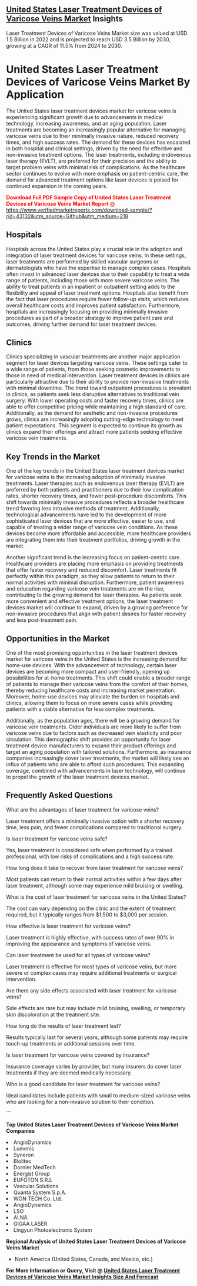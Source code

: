 <h2><a href="https://www.verifiedmarketreports.com/download-sample/?rid=43132&amp;utm_source=Github&amp;utm_medium=218" target="_blank">United States Laser Treatment Devices of Varicose Veins Market</a> Insights</h2><p>Laser Treatment Devices of Varicose Veins Market size was valued at USD 1.5 Billion in 2022 and is projected to reach USD 3.5 Billion by 2030, growing at a CAGR of 11.5% from 2024 to 2030.</p><p> <h1>United States Laser Treatment Devices of Varicose Veins Market By Application</h1> <p>The United States laser treatment devices market for varicose veins is experiencing significant growth due to advancements in medical technology, increasing awareness, and an aging population. Laser treatments are becoming an increasingly popular alternative for managing varicose veins due to their minimally invasive nature, reduced recovery times, and high success rates. The demand for these devices has escalated in both hospital and clinical settings, driven by the need for effective and non-invasive treatment options. The laser treatments, including endovenous laser therapy (EVLT), are preferred for their precision and the ability to target problem veins with minimal risk of complications. As the healthcare sector continues to evolve with more emphasis on patient-centric care, the demand for advanced treatment options like laser devices is poised for continued expansion in the coming years. <p><span class=""><span style="color: #ff0000;"><strong>Download Full PDF Sample Copy of United States Laser Treatment Devices of Varicose Veins Market Report</strong> @ </span><a href="https://www.verifiedmarketreports.com/download-sample/?rid=43132&amp;utm_source=Github&amp;utm_medium=218" target="_blank">https://www.verifiedmarketreports.com/download-sample/?rid=43132&amp;utm_source=Github&amp;utm_medium=218</a></span></p></p> <h2>Hospitals</h2> <p>Hospitals across the United States play a crucial role in the adoption and integration of laser treatment devices for varicose veins. In these settings, laser treatments are performed by skilled vascular surgeons or dermatologists who have the expertise to manage complex cases. Hospitals often invest in advanced laser devices due to their capability to treat a wide range of patients, including those with more severe varicose veins. The ability to treat patients in an inpatient or outpatient setting adds to the flexibility and appeal of laser treatment options. Hospitals also benefit from the fact that laser procedures require fewer follow-up visits, which reduces overall healthcare costs and improves patient satisfaction. Furthermore, hospitals are increasingly focusing on providing minimally invasive procedures as part of a broader strategy to improve patient care and outcomes, driving further demand for laser treatment devices. <h2>Clinics</h2> <p>Clinics specializing in vascular treatments are another major application segment for laser devices targeting varicose veins. These settings cater to a wide range of patients, from those seeking cosmetic improvements to those in need of medical intervention. Laser treatment devices in clinics are particularly attractive due to their ability to provide non-invasive treatments with minimal downtime. The trend toward outpatient procedures is prevalent in clinics, as patients seek less disruptive alternatives to traditional vein surgery. With lower operating costs and faster recovery times, clinics are able to offer competitive pricing while maintaining a high standard of care. Additionally, as the demand for aesthetic and non-invasive procedures grows, clinics are increasingly adopting cutting-edge technology to meet patient expectations. This segment is expected to continue its growth as clinics expand their offerings and attract more patients seeking effective varicose vein treatments. <h2>Key Trends in the Market</h2> <p>One of the key trends in the United States laser treatment devices market for varicose veins is the increasing adoption of minimally invasive treatments. Laser therapies such as endovenous laser therapy (EVLT) are preferred by both patients and practitioners due to their low complication rates, shorter recovery times, and fewer post-procedure discomforts. This shift towards minimally invasive procedures reflects a broader healthcare trend favoring less intrusive methods of treatment. Additionally, technological advancements have led to the development of more sophisticated laser devices that are more effective, easier to use, and capable of treating a wider range of varicose vein conditions. As these devices become more affordable and accessible, more healthcare providers are integrating them into their treatment portfolios, driving growth in the market. <p>Another significant trend is the increasing focus on patient-centric care. Healthcare providers are placing more emphasis on providing treatments that offer faster recovery and reduced discomfort. Laser treatments fit perfectly within this paradigm, as they allow patients to return to their normal activities with minimal disruption. Furthermore, patient awareness and education regarding varicose vein treatments are on the rise, contributing to the growing demand for laser therapies. As patients seek more convenient and effective treatment options, the laser treatment devices market will continue to expand, driven by a growing preference for non-invasive procedures that align with patient desires for faster recovery and less post-treatment pain. <h2>Opportunities in the Market</h2> <p>One of the most promising opportunities in the laser treatment devices market for varicose veins in the United States is the increasing demand for home-use devices. With the advancement of technology, certain laser devices are becoming more compact and user-friendly, opening up possibilities for at-home treatments. This shift could enable a broader range of patients to manage their varicose veins from the comfort of their homes, thereby reducing healthcare costs and increasing market penetration. Moreover, home-use devices may alleviate the burden on hospitals and clinics, allowing them to focus on more severe cases while providing patients with a viable alternative for less complex treatments. <p>Additionally, as the population ages, there will be a growing demand for varicose vein treatments. Older individuals are more likely to suffer from varicose veins due to factors such as decreased vein elasticity and poor circulation. This demographic shift provides an opportunity for laser treatment device manufacturers to expand their product offerings and target an aging population with tailored solutions. Furthermore, as insurance companies increasingly cover laser treatments, the market will likely see an influx of patients who are able to afford such procedures. This expanding coverage, combined with advancements in laser technology, will continue to propel the growth of the laser treatment devices market. <h2>Frequently Asked Questions</h2> <p>What are the advantages of laser treatment for varicose veins? </p> <p>Laser treatment offers a minimally invasive option with a shorter recovery time, less pain, and fewer complications compared to traditional surgery.</p> <p>Is laser treatment for varicose veins safe? </p> <p>Yes, laser treatment is considered safe when performed by a trained professional, with low risks of complications and a high success rate.</p> <p>How long does it take to recover from laser treatment for varicose veins? </p> <p>Most patients can return to their normal activities within a few days after laser treatment, although some may experience mild bruising or swelling.</p> <p>What is the cost of laser treatment for varicose veins in the United States? </p> <p>The cost can vary depending on the clinic and the extent of treatment required, but it typically ranges from $1,500 to $3,000 per session.</p> <p>How effective is laser treatment for varicose veins? </p> <p>Laser treatment is highly effective, with success rates of over 90% in improving the appearance and symptoms of varicose veins.</p> <p>Can laser treatment be used for all types of varicose veins? </p> <p>Laser treatment is effective for most types of varicose veins, but more severe or complex cases may require additional treatments or surgical intervention.</p> <p>Are there any side effects associated with laser treatment for varicose veins? </p> <p>Side effects are rare but may include mild bruising, swelling, or temporary skin discoloration at the treatment site.</p> <p>How long do the results of laser treatment last? </p> <p>Results typically last for several years, although some patients may require touch-up treatments or additional sessions over time.</p> <p>Is laser treatment for varicose veins covered by insurance? </p> <p>Insurance coverage varies by provider, but many insurers do cover laser treatments if they are deemed medically necessary.</p> <p>Who is a good candidate for laser treatment for varicose veins? </p> <p>Ideal candidates include patients with small to medium-sized varicose veins who are looking for a non-invasive solution to their condition.</p> ```</p><p><strong>Top United States Laser Treatment Devices of Varicose Veins Market Companies</strong></p><div data-test-id=""><p><li>AngioDynamics</li><li> Lumenis</li><li> Syneron</li><li> Biolitec</li><li> Dornier MedTech</li><li> Energist Group</li><li> EUFOTON S.R.L</li><li> Vascular Solutions</li><li> Quanta System S.p.A.</li><li> WON TECH Co. Ltd.</li><li> AngioDynamics</li><li> LSO</li><li> ALNA</li><li> GIGAA LASER</li><li> Lingyun Photoelectronic System</li></p><div><strong>Regional Analysis of&nbsp;United States Laser Treatment Devices of Varicose Veins Market</strong></div><ul><li dir="ltr"><p dir="ltr">North America&nbsp;(United States, Canada, and Mexico, etc.)</p></li></ul><p><strong>For More Information or Query, Visit @&nbsp;</strong><strong><a href="https://www.verifiedmarketreports.com/product/global-laser-treatment-devices-of-varicose-veins-market-2019-by-manufacturers-regions-type-and-application-forecast-to-2024/?utm_source=Github&amp;utm_medium=218" target="_blank">United States Laser Treatment Devices of Varicose Veins Market Insights Size And Forecast</a></strong></p></div>
